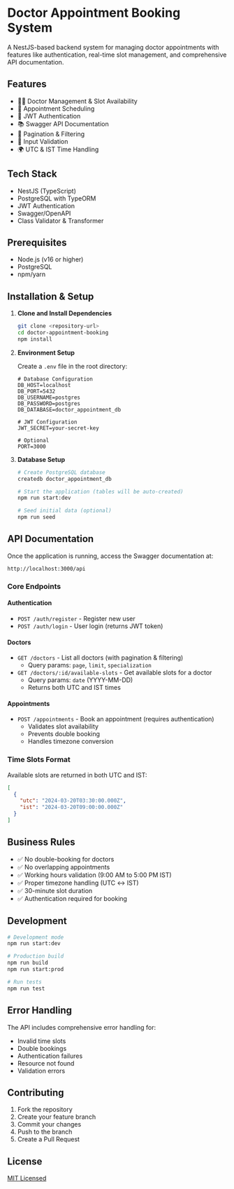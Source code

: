 # Doctor Appointment Booking System

A NestJS-based backend system for managing doctor appointments with features like authentication, real-time slot management, and comprehensive API documentation.

## Features

- 👨‍⚕️ Doctor Management & Slot Availability
- 📅 Appointment Scheduling
- 🔐 JWT Authentication
- 📚 Swagger API Documentation
- 📄 Pagination & Filtering
- 🎯 Input Validation
- 🌍 UTC & IST Time Handling

## Tech Stack

- NestJS (TypeScript)
- PostgreSQL with TypeORM
- JWT Authentication
- Swagger/OpenAPI
- Class Validator & Transformer

## Prerequisites

- Node.js (v16 or higher)
- PostgreSQL
- npm/yarn

## Installation & Setup

1. **Clone and Install Dependencies**
   ```bash
   git clone <repository-url>
   cd doctor-appointment-booking
   npm install
   ```

2. **Environment Setup**
   
   Create a `.env` file in the root directory:
   ```env
   # Database Configuration
   DB_HOST=localhost
   DB_PORT=5432
   DB_USERNAME=postgres
   DB_PASSWORD=postgres
   DB_DATABASE=doctor_appointment_db

   # JWT Configuration
   JWT_SECRET=your-secret-key

   # Optional
   PORT=3000
   ```

3. **Database Setup**
   ```bash
   # Create PostgreSQL database
   createdb doctor_appointment_db
   
   # Start the application (tables will be auto-created)
   npm run start:dev
   
   # Seed initial data (optional)
   npm run seed
   ```

## API Documentation

Once the application is running, access the Swagger documentation at:
```
http://localhost:3000/api
```

### Core Endpoints

#### Authentication
- `POST /auth/register` - Register new user
- `POST /auth/login` - User login (returns JWT token)

#### Doctors
- `GET /doctors` - List all doctors (with pagination & filtering)
  - Query params: `page`, `limit`, `specialization`
- `GET /doctors/:id/available-slots` - Get available slots for a doctor
  - Query params: `date` (YYYY-MM-DD)
  - Returns both UTC and IST times

#### Appointments
- `POST /appointments` - Book an appointment (requires authentication)
  - Validates slot availability
  - Prevents double booking
  - Handles timezone conversion

### Time Slots Format

Available slots are returned in both UTC and IST:
```json
[
  {
    "utc": "2024-03-20T03:30:00.000Z",
    "ist": "2024-03-20T09:00:00.000Z"
  }
]
```

## Business Rules

- ✅ No double-booking for doctors
- ✅ No overlapping appointments
- ✅ Working hours validation (9:00 AM to 5:00 PM IST)
- ✅ Proper timezone handling (UTC ↔ IST)
- ✅ 30-minute slot duration
- ✅ Authentication required for booking

## Development

```bash
# Development mode
npm run start:dev

# Production build
npm run build
npm run start:prod

# Run tests
npm run test
```

## Error Handling

The API includes comprehensive error handling for:
- Invalid time slots
- Double bookings
- Authentication failures
- Resource not found
- Validation errors

## Contributing

1. Fork the repository
2. Create your feature branch
3. Commit your changes
4. Push to the branch
5. Create a Pull Request

## License

[MIT Licensed](LICENSE)